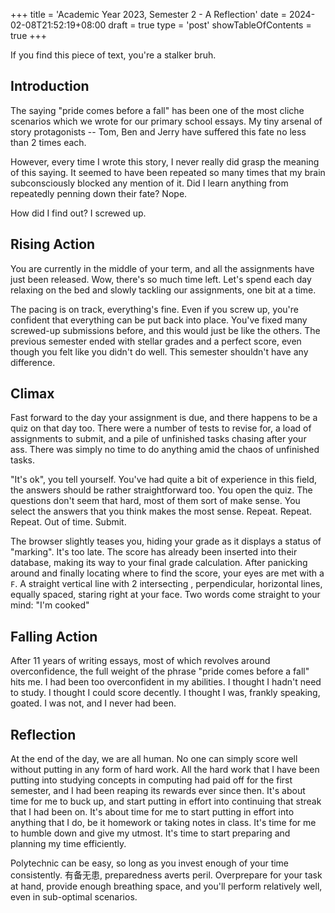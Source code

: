 +++
title = 'Academic Year 2023, Semester 2 - A Reflection'
date = 2024-02-08T21:52:19+08:00
draft = true
type = 'post'
showTableOfContents = true
+++

If you find this piece of text, you're a stalker bruh.

## Introduction

The saying "pride comes before a fall" has been one of the most cliche
scenarios which we wrote for our primary school essays. My tiny arsenal of
story protagonists -- Tom, Ben and Jerry have suffered this fate no less than 2 times each.

However, every time I wrote this story, I never really did grasp the meaning
of this saying. It seemed to have been repeated so many times that my brain
subconsciously blocked any mention of it. Did I learn anything from
repeatedly penning down their fate? Nope.

How did I find out? I screwed up.

## Rising Action

You are currently in the middle of your term, and all the
assignments have just been released. Wow, there's so much time left. Let's spend
each day relaxing on the bed and slowly tackling our assignments, one bit
at a time.

The pacing is on track, everything's fine. Even if you screw up, you're
confident that everything can be put back into place. You've fixed many
screwed-up submissions before, and this would just be like the others.
The previous semester ended with stellar grades and a perfect score, even
though you felt like you didn't do well. This semester shouldn't have any difference.

## Climax

Fast forward to the day your assignment is due, and there happens to be a quiz
on that day too. There were a number of tests to revise for, a load of assignments
to submit, and a pile of unfinished tasks chasing after your ass. There was simply
no time to do anything amid the chaos of unfinished tasks.

"It's ok", you tell yourself. You've had quite a bit of experience in this field,
the answers should be rather straightforward too. You open the quiz. The questions
don't seem that hard, most of them sort of make sense. You select the answers that
you think makes the most sense. Repeat. Repeat. Repeat. Out of time. Submit.

The browser slightly teases you, hiding your grade as it displays a status of "marking".
It's too late. The score has already been inserted into their database, making its way
to your final grade calculation. After panicking around and finally locating where to
find the score, your eyes are met with a `F`. A straight vertical line with 2 intersecting
, perpendicular, horizontal lines, equally spaced, staring right at your face. Two words
come straight to your mind: "I'm cooked"

## Falling Action

After 11 years of writing essays, most of which revolves around overconfidence, the full
weight of the phrase "pride comes before a fall" hits me. I had been too overconfident in
my abilities. I thought I hadn't need to study. I thought I could score decently.
I thought I was, frankly speaking, goated. I was not, and I never had been.

## Reflection

At the end of the day, we are all human. No one can simply score well without putting
in any form of hard work. All the hard work that I have been putting into studying concepts
in computing had paid off for the first semester, and I had been reaping its rewards ever since then.
It's about time for me to buck up, and start putting in effort into continuing that streak that
I had been on. It's about time for me to start putting in effort into anything that I do, be it
homework or taking notes in class. It's time for me to humble down and give my utmost.
It's time to start preparing and planning my time efficiently.

Polytechnic can be easy, so long as you invest enough of your time consistently.
有备无患, preparedness averts peril. Overprepare for your task at hand, provide enough
breathing space, and you'll perform relatively well, even in sub-optimal scenarios.
